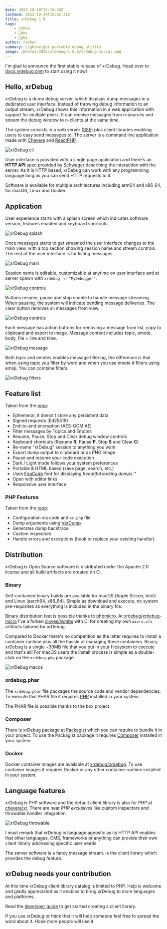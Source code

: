 ```yaml
---
date: 2023-10-10T15:15:50Z
lastmod: 2023-10-24T15:02:31Z
title: xrDebug 1.0
tags:
    - 🤯show
    - 🔬dev
    - 🐘php
author: rodber
summary: Lightweight portable debug utility
image: /photos/2023/xrdebug/1.0.0/xrdebug-social.png
---
```


I'm glad to announce the first stable release of xrDebug. Head over to [docs.xrdebug.com](https://docs.xrdebug.com) to start using it now!

## Hello, xrDebug

xrDebug is a dump debug server, which displays dump messages in a dedicated user interface. Instead of throwing debug information to an output stream, xrDebug shows this information in a web application with support for multiple peers. It can receive messages from n-sources and stream the debug window to n-clients at the same time.

The system consists in a web server ([SSE](https://en.wikipedia.org/wiki/Server-sent_events)) plus client libraries enabling users to easy send messages to. The server is a command line application made with [Chevere](https://chevere.org) and [ReactPHP](https://reactphp.org/).

![xrDebug cli](/photos/2023/xrdebug/1.0.0/xrdebug-cli.webp)

User interface is provided with a single page application and there's an **HTTP API** spec provided by [Schwager](https://chevere.org/packages/schwager.html) describing the interaction with the server. As it is HTTP based, xrDebug can work with any programming language long as you can send HTTP requests to it.

Software is available for multiple architectures including arm64 and x86_64, for macOS, Linux and Docker.

## Application

User experience starts with a splash screen which indicates software version, features enabled and keyboard shortcuts.

![xrDebug splash](/photos/2023/xrdebug/1.0.0/xrdebug-splash.webp)

Once messages starts to get streamed the user interface changes to the main view, with a top section showing session name and stream controls. The rest of the user interface is for listing messages.

![xrDebug main](/photos/2023/xrdebug/1.0.0/xrdebug-main.webp)

Session name is editable, customizable at anytime on user interface and at server spawn with `xrdebug -n "MyDebugger"`.

![xrDebug controls](/photos/2023/xrdebug/1.0.0/xrdebug-session.webp)

Buttons resume, pause and stop enable to handle message streaming. When pausing, the system will indicate pending message deliveries. The clear button removes all messages from view.

![xrDebug controls](/photos/2023/xrdebug/1.0.0/xrdebug-controls.webp)

Each message has action buttons for removing a message from list, copy to clipboard and export to image. Message content includes topic, emote, body, file + line and time.

![xrDebug message](/photos/2023/xrdebug/1.0.0/xrdebug-message.webp)

Both topic and emotes enables message filtering, the difference is that when using topic you filter by word and when you use emote it filters using emoji. You can combine filters.

![xrDebug filters](/photos/2023/xrdebug/1.0.0/xrdebug-filters.webp)

## Feature list

Taken from the [repo](https://github.com/xrdebug/xrdebug#features):

* Ephemeral, it doesn't store any persistent data
* Signed requests (Ed25519)
* End-to-end encryption (AES-GCM AE)
* Filter messages by Topics and Emotes
* Resume, Pause, Stop and Clear debug window controls
* Keyboard shortcuts (Resume **R**, Pause **P**, Stop **S** and Clear **C**)
* Re-name "xrDebug" session to anything you want
* Export dump output to clipboard or as PNG image
* Pause and resume your code execution
* Dark / Light mode follows your system preferences
* Portable & HTML based (save page, search, etc.)
* Uses [FiraCode](https://github.com/tonsky/FiraCode) font for displaying _beautiful looking dumps_ ™
* Open with editor links
* Responsive user interface

### PHP Features

Taken from the [repo](https://github.com/xrdebug/php):

* Configuration via code and `xr.php` file
* Dump arguments using [VarDump](https://chevere.org/packages/var-dump.html)
* Generates dump backtrace
* Custom inspectors
* Handle errors and exceptions (hook or replace your existing handler)

## Distribution

xrDebug is Open Source software is distributed under the Apache 2.0 license and all build artifacts are created on CI.

### Binary

Self-contained binary builds are available for macOS (Apple Silicon, Intel) and Linux (aarch64, x86_64). Simple as download and execute, no system pre-requisites as everything is included in the binary file.

Binary distribution feat is possible thanks to [phpmicro](https://github.com/easysoft/phpmicro). At [xrdebug/xrdebug-micro](https://github.com/xrdebug/xrdebug-micro) I've a forked [dixyes/lwmbs](https://github.com/dixyes/lwmbs) with CI for creating my own `micro.sfx` artifacts tailored for xrDebug.

Compared to Docker there's no competition as the latter requires to install a container runtime plus all the hassle of managing these containers. Binary xrDebug is a single ~30MB file that you put in your filesystem to execute and that's all! For macOS users the install process is simple as a double-click on the `xrdebug.pkg` package.

![xrDebug macos](/photos/2023/xrdebug/1.0.0/xrdebug-macos.webp)

### xrdebug.phar

The `xrdebug.phar` file packages the source code and vendor dependencies. To execute this PHAR file it requires [PHP](https://php.net) installed in your system.

The PHAR file is possible thanks to the box project.

### Composer

There is xrDebug package at [Packagist](https://packagist.org/packages/xrdebug/xrdebug) which you can require to bundle it in your project. To use the Packagist package it requires [Composer](https://getcomposer.org) installed in your system.

### Docker

Docker container images are available at [xrdebug/xrdebug](https://github.com/xrdebug/xrdebug/pkgs/container/xrdebug). To use container images it requires Docker or any other container runtime installed in your system.

## Language features

xrDebug is PHP software and the default client library is also for PHP at [chevere/xr](https://github.com/chevere/xr). There are neat *PHP exclusives* like custom inspectors and throwable handler integration.

![xrDebug throwable](/photos/2023/xrdebug/1.0.0/xrdebug-throwable.webp)

I must remark that xrDebug is language agnostic as its HTTP API enables that other languages, CMS, frameworks or anything can provide their own client library addressing specific user needs.

The server software is a fancy message stream. Is the client library which provides the debug feature.

## xrDebug needs your contribution

At this time xrDebug client library catalog is limited to PHP. Help is welcome and gladly appreciated as it enables to bring xrDebug to more languages and platforms.

Read the [developer guide](https://docs.xrdebug.com/developer/) to get started creating a client library.

If you use xrDebug or think that it will help someone feel free to spread the word about it. Hope more people will use it.
